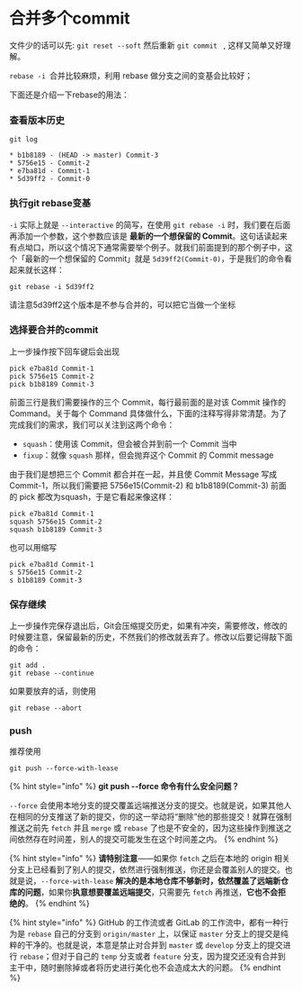 # 合并多个commit

文件少的话可以先: `git reset --soft` 然后重新 `git commit ` , 这样又简单又好理解。

&#x20;`rebase -i `合并比较麻烦，利用 rebase 做分支之间的变基会比较好；

下面还是介绍一下rebase的用法：

### 查看版本历史

```
git log

* b1b8189 - (HEAD -> master) Commit-3
* 5756e15 - Commit-2
* e7ba81d - Commit-1
* 5d39ff2 - Commit-0
```

### 执行git rebase变基

`-i` 实际上就是 `--interactive` 的简写，在使用 `git rebase -i` 时，我们要在后面再添加一个参数，这个参数应该是 **最新的一个想保留的 Commit**。这句话读起来有点坳口，所以这个情况下通常需要举个例子。就我们前面提到的那个例子中，这个「最新的一个想保留的 Commit」就是 `5d39ff2(Commit-0)`，于是我们的命令看起来就长这样：

```
git rebase -i 5d39ff2
```

请注意5d39ff2这个版本是不参与合并的，可以把它当做一个坐标

### 选择要合并的commit

上一步操作按下回车键后会出现

```
pick e7ba81d Commit-1
pick 5756e15 Commit-2
pick b1b8189 Commit-3
```

前面三行是我们需要操作的三个 Commit，每行最前面的是对该 Commit 操作的 Command。关于每个 Command 具体做什么，下面的注释写得非常清楚。为了完成我们的需求，我们可以关注到这两个命令：

* `squash`：使用该 Commit，但会被合并到前一个 Commit 当中
* `fixup`：就像 `squash` 那样，但会抛弃这个 Commit 的 Commit message

由于我们是想把三个 Commit 都合并在一起，并且使 Commit Message 写成 Commit-1，所以我们需要把 5756e15(Commit-2) 和 b1b8189(Commit-3) 前面的 pick 都改为squash，于是它看起来像这样：

```
pick e7ba81d Commit-1
squash 5756e15 Commit-2
squash b1b8189 Commit-3
```

也可以用缩写

```
pick e7ba81d Commit-1
s 5756e15 Commit-2
s b1b8189 Commit-3
```

### 保存继续

上一步操作完保存退出后，Git会压缩提交历史，如果有冲突，需要修改，修改的时候要注意，保留最新的历史，不然我们的修改就丢弃了。修改以后要记得敲下面的命令：

```
git add .  
git rebase --continue  
```

如果要放弃的话，则使用

```
git rebase --abort
```

### push

推荐使用

```
git push --force-with-lease
```

{% hint style="info" %}
**git push --force 命令有什么安全问题？**

`--force` 会使用本地分支的提交覆盖远端推送分支的提交。也就是说，如果其他人在相同的分支推送了新的提交，你的这一举动将“删除”他的那些提交！就算在强制推送之前先 `fetch` 并且 `merge` 或 `rebase` 了也是不安全的，因为这些操作到推送之间依然存在时间差，别人的提交可能发生在这个时间差之内。
{% endhint %}

{% hint style="info" %}
**请特别注意**——如果你 `fetch` 之后在本地的 origin 相关分支上已经看到了别人的提交，依然进行强制推送，你还是会覆盖别人的提交。也就是说，`--force-with-lease` **解决的是本地仓库不够新时，依然覆盖了远端新仓库的问题**，如果你**执意想要覆盖远端提交**，只需要先 `fetch` 再推送，**它也不会拒绝的**。
{% endhint %}

{% hint style="info" %}
GitHub 的工作流或者 GitLab 的工作流中，都有一种行为是 `rebase` 自己的分支到 `origin/master` 上，以保证 `master` 分支上的提交是纯粹的干净的。也就是说，本意是禁止对合并到 `master` 或 `develop` 分支上的提交进行 `rebase`；但对于自己的 `temp` 分支或者 `feature` 分支，因为提交还没有合并到主干中，随时删除掉或者将历史进行美化也不会造成太大的问题。
{% endhint %}
